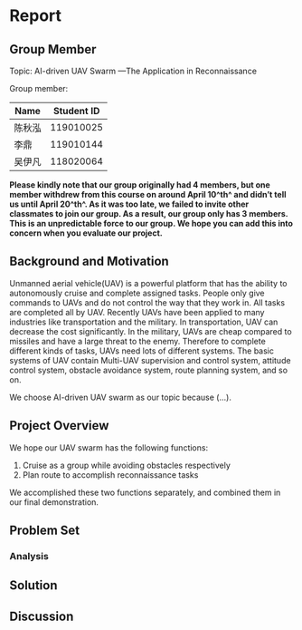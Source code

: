 # Report

## Group Member

Topic: AI-driven UAV Swarm —The Application in Reconnaissance

Group member:

| Name   | Student ID |
| ------ | ---------- |
| 陈秋泓 | 119010025  |
| 李鼎   | 119010144  |
| 吴伊凡 | 118020064  |

**Please kindly note that our group originally had 4 members, but one member withdrew from this course on around April 10^th^ and didn’t tell us until April 20^th^. As it was too late, we failed to invite other classmates to join our group. As a result, our group only has 3 members. This is an unpredictable force to our group. We hope you can add this into concern when you evaluate our project.**



## Background and Motivation

Unmanned aerial vehicle(UAV) is a powerful platform that has the ability to autonomously cruise and complete assigned tasks. People only give commands to UAVs and do not control the way that they work in. All tasks are completed all by UAV.  Recently UAVs have been applied to many industries like transportation and the military. In transportation, UAV can decrease the cost significantly. In the military, UAVs are cheap compared to missiles and have a large threat to the enemy. Therefore to complete different kinds of tasks, UAVs need lots of different systems. The basic systems of UAV contain Multi-UAV supervision and control system, attitude control system, obstacle avoidance system, route planning system, and so on.

We choose AI-driven UAV swarm as our topic because (…).

## Project Overview

We hope our UAV swarm has the following functions:

1. Cruise as a group while avoiding obstacles respectively
2. Plan route to accomplish reconnaissance tasks

We accomplished these two functions separately, and combined them in our final demonstration.

## Problem Set













### Analysis



## Solution

## Discussion





